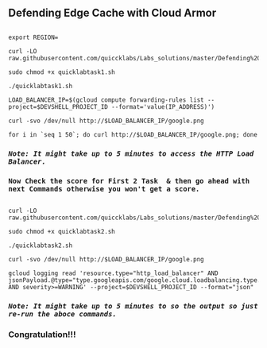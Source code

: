 ## Defending Edge Cache with Cloud Armor

##

```
export REGION=
```


```
curl -LO raw.githubusercontent.com/quiccklabs/Labs_solutions/master/Defending%20Edge%20Cache%20with%20Cloud%20Armor/quicklabtask1.sh

sudo chmod +x quicklabtask1.sh

./quicklabtask1.sh
```

```
LOAD_BALANCER_IP=$(gcloud compute forwarding-rules list --project=$DEVSHELL_PROJECT_ID --format='value(IP_ADDRESS)')

curl -svo /dev/null http://$LOAD_BALANCER_IP/google.png

for i in `seq 1 50`; do curl http://$LOAD_BALANCER_IP/google.png; done

```

### ***```Note: It might take up to 5 minutes to access the HTTP Load Balancer.```*** 

### ```Now Check the score for First 2 Task  & then go ahead with next Commands otherwise you won't get a score.```

##



```
curl -LO raw.githubusercontent.com/quiccklabs/Labs_solutions/master/Defending%20Edge%20Cache%20with%20Cloud%20Armor/quicklabtask2.sh

sudo chmod +x quicklabtask2.sh

./quicklabtask2.sh
```


```
curl -svo /dev/null http://$LOAD_BALANCER_IP/google.png

gcloud logging read 'resource.type="http_load_balancer" AND jsonPayload.@type="type.googleapis.com/google.cloud.loadbalancing.type.LoadBalancerLogEntry" AND severity>=WARNING' --project=$DEVSHELL_PROJECT_ID --format="json"
```

### ***```Note: It might take up to 5 minutes to so the output so just re-run the aboce commands.```*** 

### Congratulation!!!